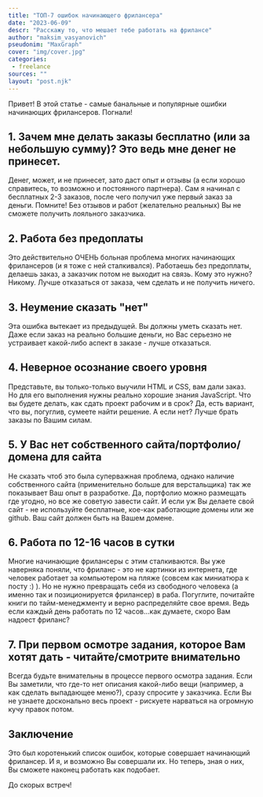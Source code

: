 ```yaml
---
title: "ТОП-7 ошибок начинающего фрилансера"
date: "2023-06-09"
descr: "Расскажу то, что мешает тебе работать на фрилансе"
author: "maksim_vasyanovich"
pseudonim: "MaxGraph"
cover: "img/cover.jpg"
categories:
 - freelance
sources: ""
layout: "post.njk"
---
```


Привет! В этой статье - самые банальные и популярные ошибки начинающих фрилансеров. Погнали!

## 1. Зачем мне делать заказы бесплатно (или за небольшую сумму)? Это ведь мне денег не принесет.
Денег, может, и не принесет, зато даст опыт и отзывы (а если хорошо справитесь, то возможно и постоянного партнера). Сам я начинал с бесплатных 2-3 заказов, после чего получил уже первый заказ за деньги. Помните! Без отзывов и работ (желательно реальных) Вы не сможете получить лояльного заказчика.

## 2. Работа без предоплаты
Это действительно ОЧЕНЬ больная проблема многих начинающих фрилансеров (и я тоже с ней сталкивался). Работаешь без предоплаты, делаешь заказ, а заказчик потом не выходит на связь. Кому это нужно? Никому. Лучше отказаться от заказа, чем сделать и не получить ничего.

## 3. Неумение сказать "нет"
Эта ошибка вытекает из предыдущей. Вы должны уметь сказать нет. Даже если заказ на реально большие деньги, но Вас серьезно не устраивает какой-либо аспект в заказе - лучше отказаться.

## 4. Неверное осознание своего уровня
Представьте, вы только-только выучили HTML и CSS, вам дали заказ. Но для его выполнения нужны реально хорошие знания JavaScript. Что вы будете делать, как сдать проект рабочим и в срок? Да, есть вариант, что вы, погуглив, сумеете найти решение. А если нет? Лучше брать заказы по Вашим силам.

## 5. У Вас нет собственного сайта/портфолио/домена для сайта
Не сказать чтоб это была суперважная проблема, однако наличие собственного сайта (применительно больше для верстальщика) так же показывает Ваш опыт в разработке. Да, портфолио можно размещать где угодно, но все же советую завести сайт. И если уж Вы делаете свой сайт - не используйте бесплатные, кое-как работающие домены или же github. Ваш сайт должен быть на Вашем домене.

## 6. Работа по 12-16 часов в сутки
Многие начинающие фрилансеры с этим сталкиваются. Вы уже наверняка поняли, что фриланс - это не картинки из интернета, где человек работает за компьютером на пляже (совсем как миниатюра к посту :) ). Но не нужно превращать себя из свободного человека (а именно так и позиционируется фрилансер) в раба. Погуглите, почитайте книги по тайм-менеджменту и верно распределяйте свое время. Ведь если каждый день работать по 12 часов...как думаете, скоро Вам надоест фриланс?

## 7. При первом осмотре задания, которое Вам хотят дать - читайте/смотрите внимательно
Всегда будьте внимательны в процессе первого осмотра задания. Если Вы заметили, что где-то нет описания какой-либо вещи (например, а как сделать выпадающее меню?), сразу спросите у заказчика. Если Вы не узнаете досконально весь проект - рискуете нарваться на огромную кучу правок потом.

## Заключение
Это был коротенький список ошибок, которые совершает начинающий фрилансер. И я, и возможно Вы совершали их. Но теперь, зная о них, Вы сможете наконец работать как подобает.

До скорых встреч!

